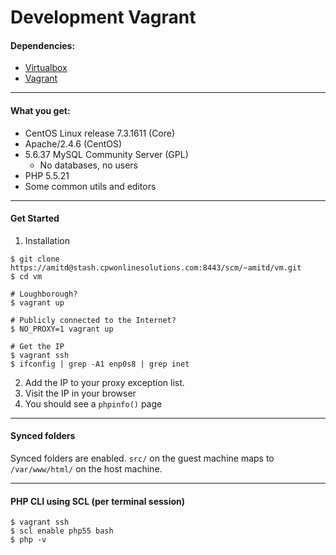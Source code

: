 #  Development Vagrant

#### Dependencies:

* [Virtualbox](https://www.virtualbox.org/)
* [Vagrant](http://www.vagrantup.com/)

---

#### What you get:

* CentOS Linux release 7.3.1611 (Core)
* Apache/2.4.6 (CentOS)
* 5.6.37 MySQL Community Server (GPL)
  * No databases, no users
* PHP 5.5.21
* Some common utils and editors

---

#### Get Started

1. Installation

```
$ git clone https://amitd@stash.cpwonlinesolutions.com:8443/scm/~amitd/vm.git
$ cd vm

# Loughborough?
$ vagrant up

# Publicly connected to the Internet?
$ NO_PROXY=1 vagrant up

# Get the IP
$ vagrant ssh
$ ifconfig | grep -A1 enp0s8 | grep inet
```

2. Add the IP to your proxy exception list.
3. Visit the IP in your browser
4. You should see a `phpinfo()` page

---

#### Synced folders
Synced folders are enabled. `src/` on the guest machine maps to `/var/www/html/` on the host machine.

---

#### PHP CLI using SCL (per terminal session)

```
$ vagrant ssh
$ scl enable php55 bash
$ php -v
```
